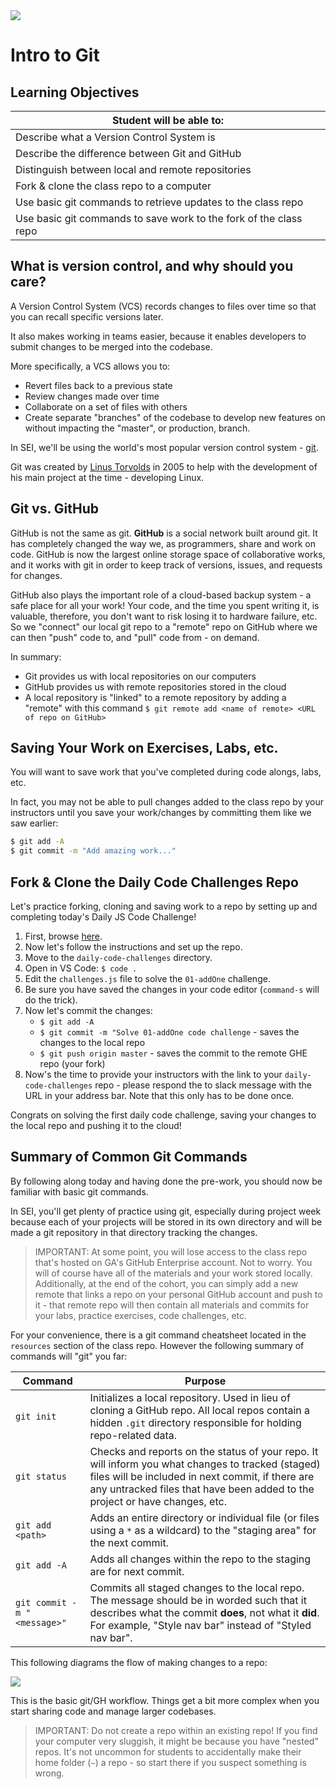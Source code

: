 <img src="https://i.imgur.com/ce7PitU.png">

# Intro to Git

## Learning Objectives

| Student will be able to: |
|---|
| Describe what a Version Control System is |
| Describe the difference between Git and GitHub |
| Distinguish between local and remote repositories |
| Fork & clone the class repo to a computer |
| Use basic git commands to retrieve updates to the class repo |
| Use basic git commands to save work to the fork of the class repo | 

## What is version control, and why should you care?

A Version Control System (VCS) records changes to files over time so that you can recall specific versions later.

It also makes working in teams easier, because it enables developers to submit changes to be merged into the codebase.

More specifically, a VCS allows you to:

- Revert files back to a previous state
- Review changes made over time
- Collaborate on a set of files with others
- Create separate "branches" of the codebase to develop new features on without impacting the "master", or production, branch.

In SEI, we'll be using the world's most popular version control system - [git](https://git-scm.com/).

Git was created by [Linus Torvolds](https://en.wikipedia.org/wiki/Linus_Torvalds) in 2005 to help with the development of his main project at the time - developing Linux.

## Git vs. GitHub

GitHub is not the same as git. **GitHub** is a social network built around git. It has completely changed the way we, as programmers, share and work on code. GitHub is now the largest online storage space of collaborative works, and it works with git in order to keep track of versions, issues, and requests for changes.

GitHub also plays the important role of a cloud-based backup system - a safe place for all your work!  Your code, and the time you spent writing it, is valuable, therefore, you don't want to risk losing it to hardware failure, etc. So we "connect" our local git repo to a "remote" repo on GitHub where we can then "push" code to, and "pull" code from - on demand.

In summary:

- Git provides us with local repositories on our computers
- GitHub provides us with remote repositories stored in the cloud
- A local repository is "linked" to a remote repository by adding a "remote" with this command `$ git remote add <name of remote> <URL of repo on GitHub>`

## Saving Your Work on Exercises, Labs, etc.

You will want to save work that you've completed during code alongs, labs, etc.

In fact, you may not be able to pull changes added to the class repo by your instructors until you save your work/changes by committing them like we saw earlier:

```sh
$ git add -A
$ git commit -m "Add amazing work..."
```

## Fork & Clone the Daily Code Challenges Repo

Let's practice forking, cloning and saving work to a repo by setting up and completing today's Daily JS Code Challenge!

1. First, browse [here](https://git.generalassemb.ly/SEI-CC/daily-js-code-challenges).
2. Now let's follow the instructions and set up the repo.
3. Move to the `daily-code-challenges` directory.
4. Open in VS Code:  `$ code .`
5. Edit the `challenges.js` file to solve the `01-addOne` challenge.
6. Be sure you have saved the changes in your code editor (`command-s` will do the trick).
7. Now let's commit the changes:
	- `$ git add -A`
	- `$ git commit -m "Solve 01-addOne code challenge`  - saves the changes to the local repo
	- `$ git push origin master` - saves the commit to the remote GHE repo (your fork)
8. Now's the time to provide your instructors with the link to your `daily-code-challenges` repo - please respond the to slack message with the URL in your address bar. Note that this only has to be done once.

Congrats on solving the first daily code challenge, saving your changes to the local repo and pushing it to the cloud!

## Summary of Common Git Commands

By following along today and having done the pre-work, you should now be familiar with basic git commands.

In SEI, you'll get plenty of practice using git, especially during project week because each of your projects will be stored in its own directory and will be made a git repository in that directory tracking the changes.

> IMPORTANT: At some point, you will lose access to the class repo that's hosted on GA's GitHub Enterprise account. Not to worry.  You will of course have all of the materials and your work stored locally. Additionally, at the end of the cohort, you can simply add a new remote that links a repo on your personal GitHub account and push to it - that remote repo will then contain all materials and commits for your labs, practice exercises, code challenges, etc.

For your convenience, there is a git command cheatsheet located in the `resources` section of the class repo. However the following summary of commands will "git" you far:

| Command | Purpose |
|---|---|
| `git init` | Initializes a local repository. Used in lieu of cloning a GitHub repo. All local repos contain a hidden `.git` directory responsible for holding repo-related data. |
| `git status` | Checks and reports on the status of your repo. It will inform you what changes to tracked (staged) files will be included in next commit, if there are any untracked files that have been added to the project or have changes, etc. |
| `git add <path>` | Adds an entire directory or individual file (or files using a `*` as a wildcard) to the "staging area" for the next commit. |
| `git add -A`| Adds all changes within the repo to the staging are for next commit. |
| `git commit -m "<message>"`| Commits all staged changes to the local repo. The message should be in worded such that it describes what the commit **does**, not what it **did**. For example, "Style nav bar" instead of "Styled nav bar".|

This following diagrams the flow of making changes to a repo:
 
<img src="https://i.imgur.com/MGQoFYo.png">

This is the basic git/GH workflow.  Things get a bit more complex when you start sharing code and manage larger codebases.

> IMPORTANT: Do not create a repo within an existing repo!  If you find your computer very sluggish, it might be because you have "nested" repos. It's not uncommon for students to accidentally make their home folder (`~`) a repo - so start there if you suspect something is wrong.



